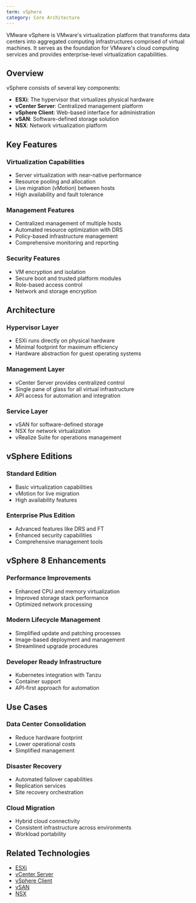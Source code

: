 ```yaml
---
term: vSphere
category: Core Architecture
---
```


VMware vSphere is VMware's virtualization platform that transforms data centers into aggregated computing infrastructures comprised of virtual machines. It serves as the foundation for VMware's cloud computing services and provides enterprise-level virtualization capabilities.

## Overview

vSphere consists of several key components:
- **ESXi**: The hypervisor that virtualizes physical hardware
- **vCenter Server**: Centralized management platform
- **vSphere Client**: Web-based interface for administration
- **vSAN**: Software-defined storage solution
- **NSX**: Network virtualization platform

## Key Features

### Virtualization Capabilities
- Server virtualization with near-native performance
- Resource pooling and allocation
- Live migration (vMotion) between hosts
- High availability and fault tolerance

### Management Features
- Centralized management of multiple hosts
- Automated resource optimization with DRS
- Policy-based infrastructure management
- Comprehensive monitoring and reporting

### Security Features
- VM encryption and isolation
- Secure boot and trusted platform modules
- Role-based access control
- Network and storage encryption

## Architecture

### Hypervisor Layer
- ESXi runs directly on physical hardware
- Minimal footprint for maximum efficiency
- Hardware abstraction for guest operating systems

### Management Layer
- vCenter Server provides centralized control
- Single pane of glass for all virtual infrastructure
- API access for automation and integration

### Service Layer
- vSAN for software-defined storage
- NSX for network virtualization
- vRealize Suite for operations management

## vSphere Editions

### Standard Edition
- Basic virtualization capabilities
- vMotion for live migration
- High availability features

### Enterprise Plus Edition
- Advanced features like DRS and FT
- Enhanced security capabilities
- Comprehensive management tools

## vSphere 8 Enhancements

### Performance Improvements
- Enhanced CPU and memory virtualization
- Improved storage stack performance
- Optimized network processing

### Modern Lifecycle Management
- Simplified update and patching processes
- Image-based deployment and management
- Streamlined upgrade procedures

### Developer Ready Infrastructure
- Kubernetes integration with Tanzu
- Container support
- API-first approach for automation

## Use Cases

### Data Center Consolidation
- Reduce hardware footprint
- Lower operational costs
- Simplified management

### Disaster Recovery
- Automated failover capabilities
- Replication services
- Site recovery orchestration

### Cloud Migration
- Hybrid cloud connectivity
- Consistent infrastructure across environments
- Workload portability

## Related Technologies

- [ESXi](/glossary/term/esxi.md)
- [vCenter Server](/glossary/term/vcenter.md)
- [vSphere Client](/glossary/term/vsphere-client.md)
- [vSAN](/glossary/term/vsan.md)
- [NSX](/glossary/term/nsx.md)